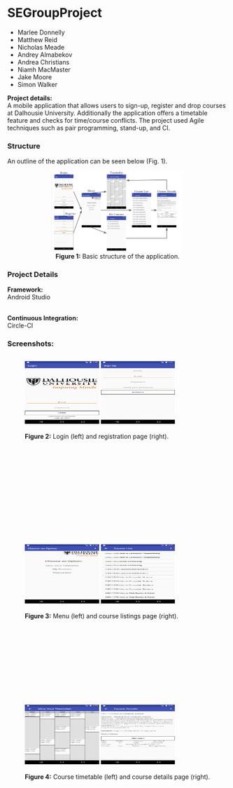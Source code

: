 # SEGroupProject

* Marlee Donnelly 
* Matthew Reid 
* Nicholas Meade 
* Andrey Almabekov 
* Andrea Christians 
* Niamh MacMaster 
* Jake Moore 
* Simon Walker 

<b>Project details:</b><br>
A mobile application that allows users to sign-up, register and drop courses at Dalhousie University. Additionally the application offers a timetable feature and checks for time/course conflicts. The project used Agile techniques such as pair programming, stand-up, and CI.
<h3> Structure </h3>
An outline of the application can be seen below (Fig. 1). 
<p align="center">
   <img  src="./images/sitemap.PNG"  width="60%"  height="60%"/><br>
   <b>Figure 1:</b> Basic structure of the application.
</p>

<h3> Project Details </h3>
<b>Framework:</b><br> Android Studio <br><br>

<b>Continuous Integration:</b><br>Circle-CI<br>

<h3> Screenshots:</h3>
<div style="display: flex; justify-content: center;">
<figure>
   <img  src="./images/login.png"  width="40%"  height="40%"/>
   <img src="./images/registration.png" width="40%" height="40%"/><br>
   <figcaption><br><b>Figure 2:</b> Login (left) and registration page (right).</figcaption> <br>
</figure>
</div>
<br><br>
<div style="display: flex; justify-content: center;">
<figure>
   <img  src="./images/menu.png"  width="40%"  height="40%"/>
   <img  src="./images/listings.png"  width="40%"  height="40%"/><br>
<figcaption><br><b>Figure 3:</b> Menu (left) and course listings page (right).</figcaption>
</figure>
</div>
<div style="display: flex; justify-content: center;">
<figure>
   <img  src="./images/timetable.png"  width="40%"  height="40%"/>
   <img  src="./images/details.png"  width="40%"  height="40%"/><br>
<figcaption><br><b>Figure 4:</b> Course timetable (left) and course details page (right).</figcaption>
</figure>
</div>


